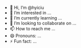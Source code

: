 - 👋 Hi, I’m @hyiciu
- 👀 I’m interested in ...
- 🌱 I’m currently learning ...
- 💞️ I’m looking to collaborate on ...
- 📫 How to reach me ...
- 😄 Pronouns: ...
- ⚡ Fun fact: ...

<!---
hyiciu/hyiciu is a ✨ special ✨ repository because its `README.md` (this file) appears on your GitHub profile.
You can click the Preview link to take a look at your changes.
--->
